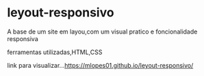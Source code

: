 # leyout-responsivo

A base de um site em layou,com um visual pratico e foncionalidade responsiva

ferramentas utilizadas,HTML,CSS

link para visualizar...https://mlopes01.github.io/leyout-responsivo/
